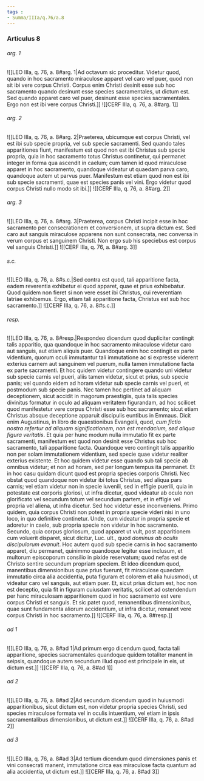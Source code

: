 ```yaml
---
tags : 
- Summa/IIIa/q.76/a.8
---
```


### Articulus 8

###### arg. 1
![[LEO IIIa, q. 76, a. 8#arg. 1|Ad octavum sic proceditur. Videtur quod, quando in hoc sacramento miraculose apparet vel caro vel puer, quod non sit ibi vere corpus Christi. Corpus enim Christi desinit esse sub hoc sacramento quando desinunt esse species sacramentales, ut dictum est. Sed quando apparet caro vel puer, desinunt esse species sacramentales. Ergo non est ibi vere corpus Christi.]]
![[CERF IIIa, q. 76, a. 8#arg. 1]]

###### arg. 2
![[LEO IIIa, q. 76, a. 8#arg. 2|Praeterea, ubicumque est corpus Christi, vel est ibi sub specie propria, vel sub specie sacramenti. Sed quando tales apparitiones fiunt, manifestum est quod non est ibi Christus sub specie propria, quia in hoc sacramento totus Christus continetur, qui permanet integer in forma qua ascendit in caelum; cum tamen id quod miraculose apparet in hoc sacramento, quandoque videatur ut quaedam parva caro, quandoque autem ut parvus puer. Manifestum est etiam quod non est ibi sub specie sacramenti, quae est species panis vel vini. Ergo videtur quod corpus Christi nullo modo sit ibi.]]
![[CERF IIIa, q. 76, a. 8#arg. 2]]

###### arg. 3
![[LEO IIIa, q. 76, a. 8#arg. 3|Praeterea, corpus Christi incipit esse in hoc sacramento per consecrationem et conversionem, ut supra dictum est. Sed caro aut sanguis miraculose apparens non sunt consecrata, nec conversa in verum corpus et sanguinem Christi. Non ergo sub his speciebus est corpus vel sanguis Christi.]]
![[CERF IIIa, q. 76, a. 8#arg. 3]]

###### s.c.
![[LEO IIIa, q. 76, a. 8#s.c.|Sed contra est quod, tali apparitione facta, eadem reverentia exhibetur ei quod apparet, quae et prius exhibebatur. Quod quidem non fieret si non vere esset ibi Christus, cui reverentiam latriae exhibemus. Ergo, etiam tali apparitione facta, Christus est sub hoc sacramento.]]
![[CERF IIIa, q. 76, a. 8#s.c.]]

###### resp.
![[LEO IIIa, q. 76, a. 8#resp.|Respondeo dicendum quod dupliciter contingit talis apparitio, qua quandoque in hoc sacramento miraculose videtur caro aut sanguis, aut etiam aliquis puer. Quandoque enim hoc contingit ex parte videntium, quorum oculi immutantur tali immutatione ac si expresse viderent exterius carnem aut sanguinem vel puerum, nulla tamen immutatione facta ex parte sacramenti. Et hoc quidem videtur contingere quando uni videtur sub specie carnis vel pueri, aliis tamen videtur, sicut et prius, sub specie panis; vel quando eidem ad horam videtur sub specie carnis vel pueri, et postmodum sub specie panis. Nec tamen hoc pertinet ad aliquam deceptionem, sicut accidit in magorum praestigiis, quia talis species divinitus formatur in oculo ad aliquam veritatem figurandam, ad hoc scilicet quod manifestetur vere corpus Christi esse sub hoc sacramento; sicut etiam Christus absque deceptione apparuit discipulis euntibus in Emmaus. Dicit enim Augustinus, in libro de quaestionibus Evangelii, quod, *cum fictio nostra refertur ad aliquam significationem, non est mendacium, sed aliqua figura veritatis*. Et quia per hunc modum nulla immutatio fit ex parte sacramenti, manifestum est quod non desinit esse Christus sub hoc sacramento, tali apparitione facta. Quandoque vero contingit talis apparitio non per solam immutationem videntium, sed specie quae videtur realiter exterius existente. Et hoc quidem videtur esse quando sub tali specie ab omnibus videtur; et non ad horam, sed per longum tempus ita permanet. Et in hoc casu quidam dicunt quod est propria species corporis Christi. Nec obstat quod quandoque non videtur ibi totus Christus, sed aliqua pars carnis; vel etiam videtur non in specie iuvenili, sed in effigie puerili, quia in potestate est corporis gloriosi, ut infra dicetur, quod videatur ab oculo non glorificato vel secundum totum vel secundum partem, et in effigie vel propria vel aliena, ut infra dicetur. Sed hoc videtur esse inconveniens. Primo quidem, quia corpus Christi non potest in propria specie videri nisi in uno loco, in quo definitive continetur. Unde, cum videatur in propria specie et adoretur in caelo, sub propria specie non videtur in hoc sacramento. Secundo, quia corpus gloriosum, quod apparet ut vult, post apparitionem cum voluerit disparet, sicut dicitur, Luc. ult., quod *dominus ab oculis discipulorum evanuit*. Hoc autem quod sub specie carnis in hoc sacramento apparet, diu permanet, quinimmo quandoque legitur esse inclusum, et multorum episcoporum consilio in pixide reservatum; quod nefas est de Christo sentire secundum propriam speciem. Et ideo dicendum quod, manentibus dimensionibus quae prius fuerunt, fit miraculose quaedam immutatio circa alia accidentia, puta figuram et colorem et alia huiusmodi, ut videatur caro vel sanguis, aut etiam puer. Et, sicut prius dictum est, hoc non est deceptio, quia fit in figuram cuiusdam veritatis, scilicet ad ostendendum per hanc miraculosam apparitionem quod in hoc sacramento est vere corpus Christi et sanguis. Et sic patet quod, remanentibus dimensionibus, quae sunt fundamenta aliorum accidentium, ut infra dicetur, remanet vere corpus Christi in hoc sacramento.]]
![[CERF IIIa, q. 76, a. 8#resp.]]

###### ad 1
![[LEO IIIa, q. 76, a. 8#ad 1|Ad primum ergo dicendum quod, facta tali apparitione, species sacramentales quandoque quidem totaliter manent in seipsis, quandoque autem secundum illud quod est principale in eis, ut dictum est.]]
![[CERF IIIa, q. 76, a. 8#ad 1]]

###### ad 2
![[LEO IIIa, q. 76, a. 8#ad 2|Ad secundum dicendum quod in huiusmodi apparitionibus, sicut dictum est, non videtur propria species Christi, sed species miraculose formata vel in oculis intuentium, vel etiam in ipsis sacramentalibus dimensionibus, ut dictum est.]]
![[CERF IIIa, q. 76, a. 8#ad 2]]

###### ad 3
![[LEO IIIa, q. 76, a. 8#ad 3|Ad tertium dicendum quod dimensiones panis et vini consecrati manent, immutatione circa eas miraculose facta quantum ad alia accidentia, ut dictum est.]]
![[CERF IIIa, q. 76, a. 8#ad 3]]

